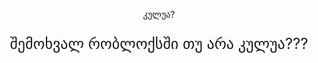 კულუა?
<!DOCTYPE html>
<html lang="ka">
<head>
    <meta charset="UTF-8">
    <meta name="viewport" content="width=device-width, initial-scale=1.0">
</head>
<body style="text-align: center; padding: 50px;">

<p style="font-size: 24px;">შემოხვალ რობლოქსში თუ არა კულუა???</p>

</body>
</html>
